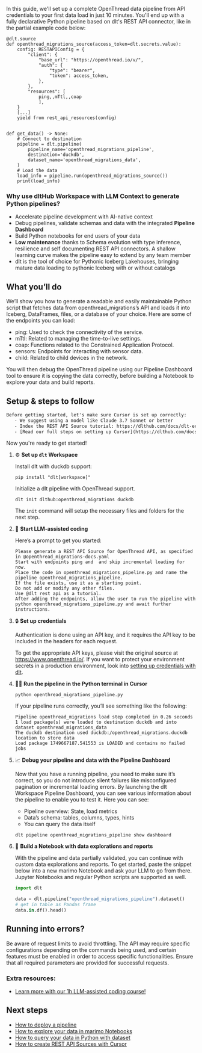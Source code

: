 In this guide, we'll set up a complete OpenThread data pipeline from API credentials to your first data load in just 10 minutes. You'll end up with a fully declarative Python pipeline based on dlt's REST API connector, like in the partial example code below:

```python-outcome
@dlt.source
def openthread_migrations_source(access_token=dlt.secrets.value):
    config: RESTAPIConfig = {
        "client": {
            "base_url": "https://openthread.io/v/",
            "auth": {
                "type": "bearer",
                "token": access_token,
            },
        },
        "resources": [
            ping,,mTtl,,coap
            ],
    }
    [...]
    yield from rest_api_resources(config)


def get_data() -> None:
    # Connect to destination
    pipeline = dlt.pipeline(
        pipeline_name='openthread_migrations_pipeline',
        destination='duckdb',
        dataset_name='openthread_migrations_data', 
    )
    # Load the data
    load_info = pipeline.run(openthread_migrations_source())
    print(load_info) 
```

### Why use dltHub Workspace with LLM Context to generate Python pipelines?

- Accelerate pipeline development with AI-native context
- Debug pipelines, validate schemas and data with the integrated **Pipeline Dashboard**
- Build Python notebooks for end users of your data
- **Low maintenance** thanks to Schema evolution with type inference, resilience and self documenting REST API connectors. A shallow learning curve makes the pipeline easy to extend by any team member
- dlt is the tool of choice for Pythonic Iceberg Lakehouses, bringing mature data loading to pythonic Iceberg with or without catalogs

## What you’ll do

We’ll show you how to generate a readable and easily maintainable Python script that fetches data from openthread_migrations’s API and loads it into Iceberg, DataFrames, files, or a database of your choice. Here are some of the endpoints you can load:

- ping: Used to check the connectivity of the service.
- mTtl: Related to managing the time-to-live settings.
- coap: Functions related to the Constrained Application Protocol.
- sensors: Endpoints for interacting with sensor data.
- child: Related to child devices in the network.

You will then debug the OpenThread pipeline using our Pipeline Dashboard tool to ensure it is copying the data correctly, before building a Notebook to explore your data and build reports.

## Setup & steps to follow

```default
Before getting started, let's make sure Cursor is set up correctly:
   - We suggest using a model like Claude 3.7 Sonnet or better
   - Index the REST API Source tutorial: https://dlthub.com/docs/dlt-ecosystem/verified-sources/rest_api/ and add it to context as **@dlt rest api**
   - [Read our full steps on setting up Cursor](https://dlthub.com/docs/dlt-ecosystem/llm-tooling/cursor-restapi#23-configuring-cursor-with-documentation)
```

Now you're ready to get started!

1. ⚙️ **Set up `dlt` Workspace**
    
    Install dlt with duckdb support:
    ```shell
    pip install "dlt[workspace]"
    ```

    Initialize a dlt pipeline with OpenThread support.
    ```shell
    dlt init dlthub:openthread_migrations duckdb
    ```

    The `init` command will setup the necessary files and folders for the next step.
    
2. 🤠 **Start LLM-assisted coding**
    
    Here’s a prompt to get you started:
    
    ```prompt
    Please generate a REST API Source for OpenThread API, as specified in @openthread_migrations-docs.yaml 
    Start with endpoints ping and  and skip incremental loading for now. 
    Place the code in openthread_migrations_pipeline.py and name the pipeline openthread_migrations_pipeline. 
    If the file exists, use it as a starting point. 
    Do not add or modify any other files. 
    Use @dlt rest api as a tutorial. 
    After adding the endpoints, allow the user to run the pipeline with python openthread_migrations_pipeline.py and await further instructions.
    ```

    
3. 🔒 **Set up credentials** 
    
    Authentication is done using an API key, and it requires the API key to be included in the headers for each request.
    
    To get the appropriate API keys, please visit the original source at https://www.openthread.io/.
    If you want to protect your environment secrets in a production environment, look into [setting up credentials with dlt](https://dlthub.com/docs/walkthroughs/add_credentials).
    
4. 🏃‍♀️ **Run the pipeline in the Python terminal in Cursor**
    
    ```shell
    python openthread_migrations_pipeline.py
    ```
    
    If your pipeline runs correctly, you’ll see something like the following:
    
    ```shell
    Pipeline openthread_migrations load step completed in 0.26 seconds
    1 load package(s) were loaded to destination duckdb and into dataset openthread_migrations_data
    The duckdb destination used duckdb:/openthread_migrations.duckdb location to store data
    Load package 1749667187.541553 is LOADED and contains no failed jobs
    ```
    
5. 📈 **Debug your pipeline and data with the Pipeline Dashboard**

    Now that you have a running pipeline, you need to make sure it’s correct, so you do not introduce silent failures like misconfigured pagination or incremental loading errors. By launching the dlt Workspace Pipeline Dashboard, you can see various information about the pipeline to enable you to test it. Here you can see:
    - Pipeline overview: State, load metrics
    - Data’s schema: tables, columns, types, hints
    - You can query the data itself
    
    ```shell
    dlt pipeline openthread_migrations_pipeline show dashboard
    ```
    
6. 🐍 **Build a Notebook with data explorations and reports**

    With the pipeline and data partially validated, you can continue with custom data explorations and reports. To get started, paste the snippet below into a new marimo Notebook and ask your LLM to go from there. Jupyter Notebooks and regular Python scripts are supported as well.

    
    ```python
    import dlt

   data = dlt.pipeline("openthread_migrations_pipeline").dataset()
   # get in table as Pandas frame
   data.in.df().head()
    ```

## Running into errors?

Be aware of request limits to avoid throttling. The API may require specific configurations depending on the commands being used, and certain features must be enabled in order to access specific functionalities. Ensure that all required parameters are provided for successful requests.

### Extra resources:

- [Learn more with our 1h LLM-assisted coding course!](https://www.youtube.com/watch?v=GGid70rnJuM)

## Next steps

- [How to deploy a pipeline](https://dlthub.com/docs/walkthroughs/deploy-a-pipeline)
- [How to explore your data in marimo Notebooks](https://dlthub.com/docs/general-usage/dataset-access/marimo)
- [How to query your data in Python with dataset](https://dlthub.com/docs/general-usage/dataset-access/dataset)
- [How to create REST API Sources with Cursor](https://dlthub.com/docs/dlt-ecosystem/llm-tooling/cursor-restapi)
